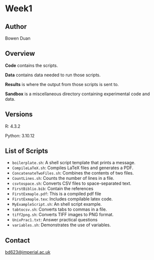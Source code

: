 # Week1
## Author

Bowen Duan

## Overview

**Code** contains the scripts.

**Data** contains data needed to run those scripts.

**Results** is where the output from those scripts is sent to.

**Sandbox** is a miscellaneous directory containing experimental code and data.

## Versions

R: 4.3.2

Python: 3.10.12

## List of Scripts

- `boilerplate.sh`: A shell script template that prints a message.
- `CompileLaTeX.sh`: Compiles LaTeX files and generates a PDF.
- `ConcatenateTwoFiles.sh`: Combines the contents of two files.
- `CountLines.sh`: Counts the number of lines in a file.
- `csvtospace.sh`: Converts CSV files to space-separated text.
- `FirstBiblio.bib`: Contain the references
- `FirstExmaple.pdf`: This is a compiled pdf file
- `FirstExmaple.tex`: Includes compilable latex code.
- `MyExampleScript.sh`: An shell script example.
- `tabtocsv.sh`: Converts tabs to commas in a file.
- `tiff2png.sh`: Converts TIFF images to PNG format.
- `UnixPrac1.txt`: Answer practical questions
- `variables.sh`: Demonstrates the use of variables.

## Contact

bd623@imperial.ac.uk
